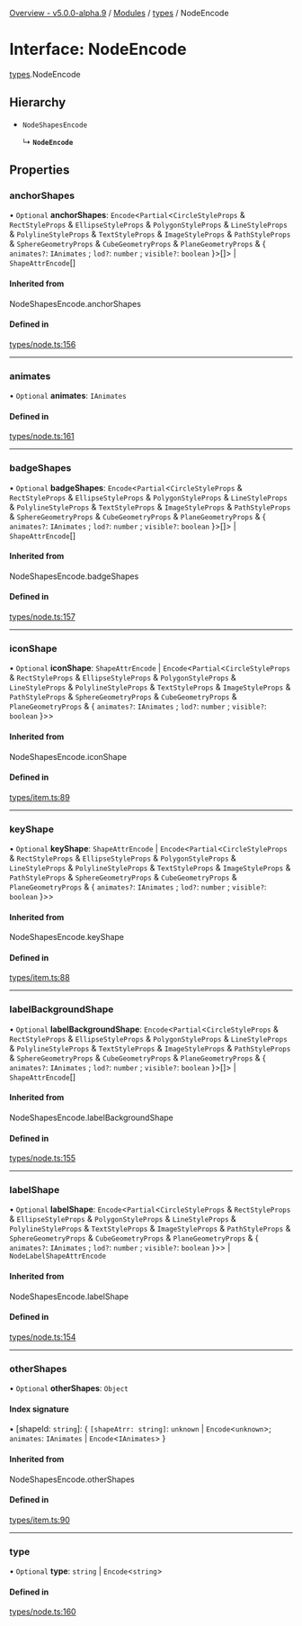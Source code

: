 [Overview - v5.0.0-alpha.9](../README.md) / [Modules](../modules.md) / [types](../modules/types.md) / NodeEncode

# Interface: NodeEncode

[types](../modules/types.md).NodeEncode

## Hierarchy

- `NodeShapesEncode`

  ↳ **`NodeEncode`**

## Properties

### anchorShapes

• `Optional` **anchorShapes**: `Encode`<`Partial`<`CircleStyleProps` & `RectStyleProps` & `EllipseStyleProps` & `PolygonStyleProps` & `LineStyleProps` & `PolylineStyleProps` & `TextStyleProps` & `ImageStyleProps` & `PathStyleProps` & `SphereGeometryProps` & `CubeGeometryProps` & `PlaneGeometryProps` & { `animates?`: `IAnimates` ; `lod?`: `number` ; `visible?`: `boolean`  }\>[]\> \| `ShapeAttrEncode`[]

#### Inherited from

NodeShapesEncode.anchorShapes

#### Defined in

[types/node.ts:156](https://github.com/antvis/G6/blob/1eda86a093/packages/g6/src/types/node.ts#L156)

___

### animates

• `Optional` **animates**: `IAnimates`

#### Defined in

[types/node.ts:161](https://github.com/antvis/G6/blob/1eda86a093/packages/g6/src/types/node.ts#L161)

___

### badgeShapes

• `Optional` **badgeShapes**: `Encode`<`Partial`<`CircleStyleProps` & `RectStyleProps` & `EllipseStyleProps` & `PolygonStyleProps` & `LineStyleProps` & `PolylineStyleProps` & `TextStyleProps` & `ImageStyleProps` & `PathStyleProps` & `SphereGeometryProps` & `CubeGeometryProps` & `PlaneGeometryProps` & { `animates?`: `IAnimates` ; `lod?`: `number` ; `visible?`: `boolean`  }\>[]\> \| `ShapeAttrEncode`[]

#### Inherited from

NodeShapesEncode.badgeShapes

#### Defined in

[types/node.ts:157](https://github.com/antvis/G6/blob/1eda86a093/packages/g6/src/types/node.ts#L157)

___

### iconShape

• `Optional` **iconShape**: `ShapeAttrEncode` \| `Encode`<`Partial`<`CircleStyleProps` & `RectStyleProps` & `EllipseStyleProps` & `PolygonStyleProps` & `LineStyleProps` & `PolylineStyleProps` & `TextStyleProps` & `ImageStyleProps` & `PathStyleProps` & `SphereGeometryProps` & `CubeGeometryProps` & `PlaneGeometryProps` & { `animates?`: `IAnimates` ; `lod?`: `number` ; `visible?`: `boolean`  }\>\>

#### Inherited from

NodeShapesEncode.iconShape

#### Defined in

[types/item.ts:89](https://github.com/antvis/G6/blob/1eda86a093/packages/g6/src/types/item.ts#L89)

___

### keyShape

• `Optional` **keyShape**: `ShapeAttrEncode` \| `Encode`<`Partial`<`CircleStyleProps` & `RectStyleProps` & `EllipseStyleProps` & `PolygonStyleProps` & `LineStyleProps` & `PolylineStyleProps` & `TextStyleProps` & `ImageStyleProps` & `PathStyleProps` & `SphereGeometryProps` & `CubeGeometryProps` & `PlaneGeometryProps` & { `animates?`: `IAnimates` ; `lod?`: `number` ; `visible?`: `boolean`  }\>\>

#### Inherited from

NodeShapesEncode.keyShape

#### Defined in

[types/item.ts:88](https://github.com/antvis/G6/blob/1eda86a093/packages/g6/src/types/item.ts#L88)

___

### labelBackgroundShape

• `Optional` **labelBackgroundShape**: `Encode`<`Partial`<`CircleStyleProps` & `RectStyleProps` & `EllipseStyleProps` & `PolygonStyleProps` & `LineStyleProps` & `PolylineStyleProps` & `TextStyleProps` & `ImageStyleProps` & `PathStyleProps` & `SphereGeometryProps` & `CubeGeometryProps` & `PlaneGeometryProps` & { `animates?`: `IAnimates` ; `lod?`: `number` ; `visible?`: `boolean`  }\>[]\> \| `ShapeAttrEncode`[]

#### Inherited from

NodeShapesEncode.labelBackgroundShape

#### Defined in

[types/node.ts:155](https://github.com/antvis/G6/blob/1eda86a093/packages/g6/src/types/node.ts#L155)

___

### labelShape

• `Optional` **labelShape**: `Encode`<`Partial`<`CircleStyleProps` & `RectStyleProps` & `EllipseStyleProps` & `PolygonStyleProps` & `LineStyleProps` & `PolylineStyleProps` & `TextStyleProps` & `ImageStyleProps` & `PathStyleProps` & `SphereGeometryProps` & `CubeGeometryProps` & `PlaneGeometryProps` & { `animates?`: `IAnimates` ; `lod?`: `number` ; `visible?`: `boolean`  }\>\> \| `NodeLabelShapeAttrEncode`

#### Inherited from

NodeShapesEncode.labelShape

#### Defined in

[types/node.ts:154](https://github.com/antvis/G6/blob/1eda86a093/packages/g6/src/types/node.ts#L154)

___

### otherShapes

• `Optional` **otherShapes**: `Object`

#### Index signature

▪ [shapeId: `string`]: { `[shapeAtrr: string]`: `unknown` \| `Encode`<`unknown`\>; `animates`: `IAnimates` \| `Encode`<`IAnimates`\>  }

#### Inherited from

NodeShapesEncode.otherShapes

#### Defined in

[types/item.ts:90](https://github.com/antvis/G6/blob/1eda86a093/packages/g6/src/types/item.ts#L90)

___

### type

• `Optional` **type**: `string` \| `Encode`<`string`\>

#### Defined in

[types/node.ts:160](https://github.com/antvis/G6/blob/1eda86a093/packages/g6/src/types/node.ts#L160)
